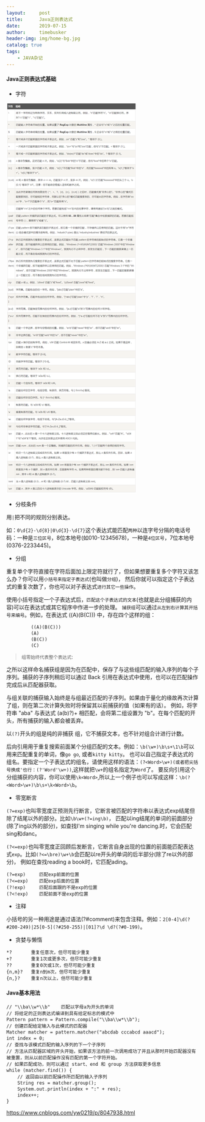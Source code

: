 ```yaml
---
layout:     post
title:      Java正则表达式
date:       2019-07-15
author:     timebusker
header-img: img/home-bg.jpg
catalog: true
tags:
    - JAVA杂记
---
```


#### Java正则表达式基础

- 字符

![字符](img/older/java-coding/杂记/1.png) 



- 分枝条件

用`|`把不同的规则分别表达。

如：`0\d{2}-\d{8}|0\d{3}-\d{7}`这个表达式能匹配`两种`以连字号分隔的电话号码：一种是`三位区号`，8位本地号(如010-12345678)，一种是`4位区号`，7位本地号(0376-2233445)。

- 分组

重复单个字符直接在字符后面加上限定符就行了，但如果想要重复多个字符又该怎么办？你可以用`小括号来指定子表达式`(也叫做`分组`)，
然后你就可以指定这个子表达式的重复次数了，你也可以对子表达式`进行其它一些操作`。

使用小括号指定一个子表达式后，`匹配这个子表达式的文本`(也就是此分组捕获的内容)可以在表达式或其它程序中作进一步的处理。
`捕获组`可以通过`从左到右计算其开括号来编号`。例如，在表达式 ((A)(B(C))) 中，存在四个这样的组：

             ((A)(B(C)))
             (A)
             (B(C))
             (C)
> `组零始终代表整个表达式`:

之所以这样命名捕获组是因为在匹配中，保存了与这些组匹配的输入序列的每个子序列。捕获的子序列稍后可以通过 Back 引用在表达式中使用，也可以在匹配操作完成后从匹配器获取。

与组关联的捕获输入始终是与组最近匹配的子序列。如果由于量化的缘故再次计算了组，则在第二次计算失败时将保留其以前捕获的值（如果有的话）。
例如，将字符串 "aba" 与表达式 (a(b)?)+ 相匹配，会将第二组设置为 "b"。在每个匹配的开头，所有捕获的输入都会被丢弃。

以`(?)`开头的组是纯的非捕获 组，它不捕获文本，也不针对组合计进行计数。

后向引用用于重复搜索前面某个分组匹配的文本。例如：`\b(\w+)\b\s+\1\b`可以用来匹配重复的单词，像`go go`, 或者`kitty kitty`。
也可以自己指定子表达式的组名。要指定一个子表达式的组名，请使用这样的语法：`(?<Word>\w+)(或者把尖括号换成'也行：(?'Word'\w+))`,这样就把`\w+`的组名指定为`Word`了。
要反向引用这个分组捕获的内容，你可以使用`\k<Word>`,所以上一个例子也可以写成这样：`\b(?<Word>\w+)\b\s+\k<Word>\b`。

- 零宽断言

`(?=exp)`也叫零宽度正预测先行断言，它断言被匹配的字符串以表达式exp结尾但除了结尾以外的部分。比如`\b\w+(?=ing\b)`，
匹配以ing结尾的单词的前面部分(除了ing以外的部分)，如查找I'm singing while you're dancing.时，它会匹配sing和danc。

`(?<=exp)`也叫零宽度正回顾后发断言，它断言自身出现的位置的前面能匹配表达式`exp`。比如`(?<=\bre)\w+\b`会匹配以re开头的单词的后半部分(除了re以外的部分)，
例如在查找reading a book时，它匹配ading。

```
(?=exp)	    匹配exp前面的位置
(?<=exp)	匹配exp后面的位置
(?!exp)	    匹配后面跟的不是exp的位置
(?<!exp)	匹配前面不是exp的位置
```

- 注释

小括号的另一种用途是通过语法(?#comment)来包含注释。例如：`2[0-4]\d(?#200-249)|25[0-5](?#250-255)|[01]?\d \d?(?#0-199)`。

- 贪婪与懒惰

```
*?	     重复任意次，但尽可能少重复
+?	     重复1次或更多次，但尽可能少重复
??	     重复0次或1次，但尽可能少重复
{n,m}?	 重复n到m次，但尽可能少重复
{n,}?	 重复n次以上，但尽可能少重复
```

#### Java基本用法

```
// "\\ba\\w*\\b"    匹配以字母a为开头的单词
// 将给定的正则表达式编译到具有给定标志的模式中
Pattern pattern = Pattern.compile("\\ba\\w*\\b");
// 创建匹配给定输入与此模式的匹配器
Matcher matcher = pattern.matcher("abcdab cccabcd aaacd");
int index = 0;
// 查找与该模式匹配的输入序列的下一个子序列
// 方法从匹配器区域的开头开始，如果该方法的前一次调用成功了并且从那时开始匹配器没有被重置，则从以前匹配操作没有匹配的第一个字符开始。
// 如果匹配成功，则可以通过 start、end 和 group 方法获取更多信息
while (matcher.find()) {
    // 返回由以前匹配操作所匹配的输入子序列
    String res = matcher.group();
    System.out.println(index + ":" + res);
    index++;
}
```

https://www.cnblogs.com/yw0219/p/8047938.html










